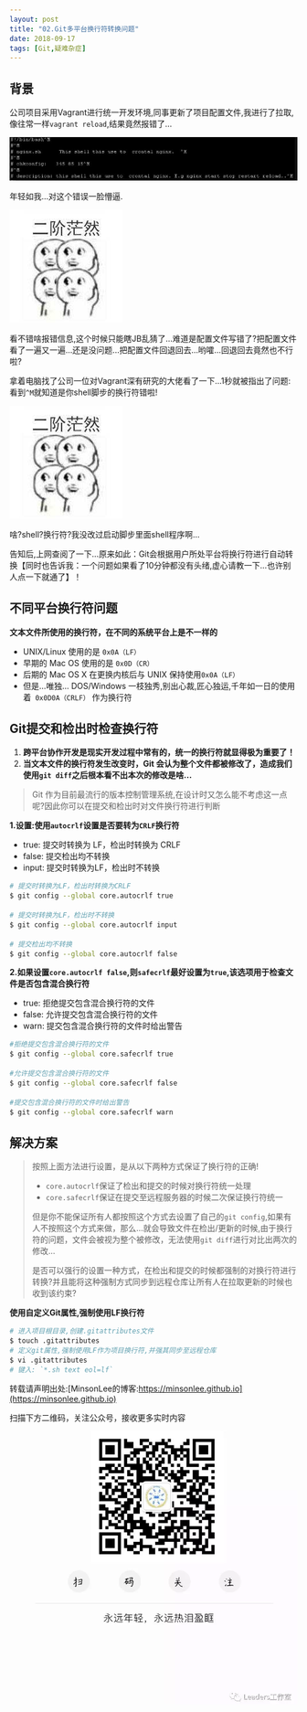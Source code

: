 ```yaml
---
layout: post
title: "02.Git多平台换行符转换问题"
date: 2018-09-17
tags: [Git,疑难杂症]
---
```

## 背景
公司项目采用Vagrant进行统一开发环境,同事更新了项目配置文件,我进行了拉取,像往常一样`vagrant reload`,结果竟然报错了...

![line break error](/images/article/git/different-os-line-break.png)

年轻如我...对这个错误一脸懵逼.

![mengbi](/images/article/git/mengbi.jpg)

看不错啥报错信息,这个时候只能瞎JB乱猜了...难道是配置文件写错了?把配置文件看了一遍又一遍...还是没问题...把配置文件回退回去...哟嚯...回退回去竟然也不行啦?

拿着电脑找了公司一位对Vagrant深有研究的大佬看了一下...1秒就被指出了问题:看到`^M`就知道是你shell脚步的换行符错啦!

![mengbi](/images/article/git/mengbi.jpg)

啥?shell?换行符?我没改过启动脚步里面shell程序啊...

告知后,上网查阅了一下...原来如此：Git会根据用户所处平台将换行符进行自动转换【同时也告诉我：一个问题如果看了10分钟都没有头绪,虚心请教一下...也许别人点一下就通了】！

## 不同平台换行符问题
**文本文件所使用的换行符，在不同的系统平台上是不一样的**
- UNIX/Linux 使用的是 `0x0A（LF）`
- 早期的 Mac OS 使用的是 `0x0D（CR）`
- 后期的 Mac OS X 在更换内核后与 UNIX 保持使用`0x0A（LF）`
- 但是...唯独... DOS/Windows 一枝独秀,别出心裁,匠心独运,千年如一日的使用着` 0x0D0A（CRLF）` 作为换行符

## Git提交和检出时检查换行符
1. **跨平台协作开发是现实开发过程中常有的，统一的换行符就显得极为重要了！**
2. **当文本文件的换行符发生改变时，Git 会认为整个文件都被修改了，造成我们使用`git diff`之后根本看不出本次的修改是啥...**

> Git 作为目前最流行的版本控制管理系统,在设计时又怎么能不考虑这一点呢?因此你可以在提交和检出时对文件换行符进行判断

**1.设置:使用`autocrlf`设置是否要转为`CRLF`换行符**
- true: 提交时转换为 LF，检出时转换为 CRLF
- false: 提交检出均不转换
- input: 提交时转换为LF，检出时不转换

```sh
# 提交时转换为LF，检出时转换为CRLF
$ git config --global core.autocrlf true

# 提交时转换为LF，检出时不转换
$ git config --global core.autocrlf input

# 提交检出均不转换
$ git config --global core.autocrlf false
```

**2.如果设置`core.autocrlf false`,则`safecrlf`最好设置为`true`,该选项用于检查文件是否包含混合换行符**
- true: 拒绝提交包含混合换行符的文件
- false: 允许提交包含混合换行符的文件
- warn: 提交包含混合换行符的文件时给出警告
```sh
#拒绝提交包含混合换行符的文件
$ git config --global core.safecrlf true   

#允许提交包含混合换行符的文件
$ git config --global core.safecrlf false   

#提交包含混合换行符的文件时给出警告
$ git config --global core.safecrlf warn
```

## 解决方案
> 按照上面方法进行设置，是从以下两种方式保证了换行符的正确!
> - `core.autocrlf`保证了检出和提交的时候对换行符统一处理
> - `core.safecrlf`保证在提交至远程服务器的时候二次保证换行符统一
>
> 但是你不能保证所有人都按照这个方式去设置了自己的`git config`,如果有人不按照这个方式来做，那么...就会导致文件在检出/更新的时候,由于换行符的问题，文件会被视为整个被修改，无法使用`git diff`进行对比出两次的修改...
>
> 是否可以强行的设置一种方式，在检出和提交的时候都强制的对换行符进行转换?并且能将这种强制方式同步到远程仓库让所有人在拉取更新的时候也收到该约束?

**使用自定义Git属性,强制使用LF换行符**
```sh
# 进入项目根目录,创建.gitattributes文件
$ touch .gitattributes
# 定义git属性,强制使用LF作为项目换行符,并强其同步至远程仓库
$ vi .gitattributes
# 键入: `*.sh text eol=lf`
```


转载请声明出处:[MinsonLee的博客:https://minsonlee.github.io](https://minsonlee.github.io)

扫描下方二维码，关注公众号，接收更多实时内容
![关注公众号：Leaders工作室](/images/article/WeChat/Leaders.png)